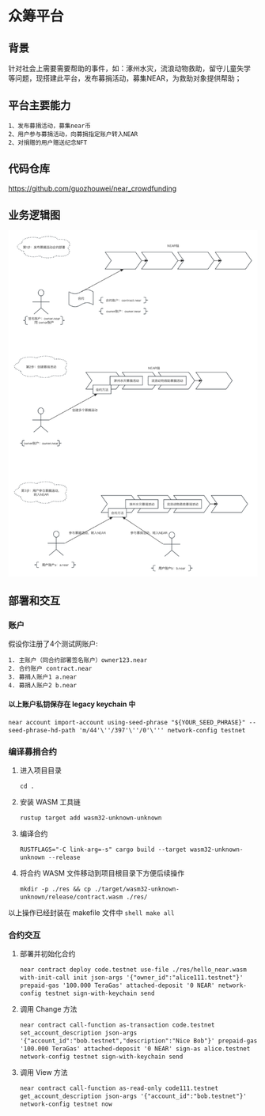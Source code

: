 # 众筹平台
## 背景
针对社会上需要需要帮助的事件，如：涿州水灾，流浪动物救助，留守儿童失学 等问题，现搭建此平台，发布募捐活动，募集NEAR，为救助对象提供帮助；
## 平台主要能力
```shell
1、发布募捐活动，募集near币
2、用户参与募捐活动，向募捐指定账户转入NEAR
2、对捐赠的用户赠送纪念NFT
```

## 代码仓库
https://github.com/guozhouwei/near_crowdfunding


## 业务逻辑图
![avatar](https://github.com/guozhouwei/near_crowdfunding/blob/master/images/%E5%86%B3%E7%AD%96%E6%B5%81%E7%A8%8B%E5%9B%BE.png)

## 部署和交互
### 账户
假设你注册了4个测试网账户:
```shell
1. 主账户（同合约部署签名账户）owner123.near
2. 合约账户 contract.near
3. 募捐人账户1 a.near
4. 募捐人账户2 b.near
```

#### 以上账户私钥保存在 legacy keychain 中
```shell
near account import-account using-seed-phrase "${YOUR_SEED_PHRASE}" --seed-phrase-hd-path 'm/44'\''/397'\''/0'\''' network-config testnet

```

### 编译募捐合约
1. 进入项目目录
    ```shell
   cd .
    ```
2. 安装 WASM 工具链
    ```shell
   rustup target add wasm32-unknown-unknown
    ```
3. 编译合约
    ```shell
   RUSTFLAGS="-C link-arg=-s" cargo build --target wasm32-unknown-unknown --release
    ```
4. 将合约 WASM 文件移动到项目根目录下方便后续操作
    ```shell
   mkdir -p ./res && cp ./target/wasm32-unknown-unknown/release/contract.wasm ./res/
    ```
以上操作已经封装在 makefile 文件中
    ```shell
   make all
    ```



### 合约交互
1. 部署并初始化合约
    ```shell
    near contract deploy code.testnet use-file ./res/hello_near.wasm with-init-call init json-args '{"owner_id":"alice111.testnet"}' prepaid-gas '100.000 TeraGas' attached-deposit '0 NEAR' network-config testnet sign-with-keychain send
    ```
2. 调用 Change 方法
    ```shell
    near contract call-function as-transaction code.testnet set_account_description json-args '{"account_id":"bob.testnet","description":"Nice Bob"}' prepaid-gas '100.000 TeraGas' attached-deposit '0 NEAR' sign-as alice.testnet network-config testnet sign-with-keychain send
    ```
3. 调用 View 方法
    ```shell
    near contract call-function as-read-only code111.testnet get_account_description json-args '{"account_id":"bob.testnet"}' network-config testnet now
    ```


